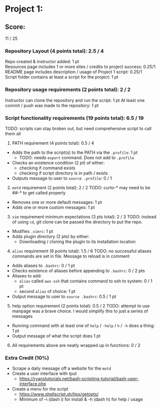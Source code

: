 # Project 1:

## Score:
11 / 25

### Repository Layout (4 points total): 2.5 / 4
Repo created & instructor added: 1 pt  
Resources page includes 1 or more sites / credits to project success: 0.25/1  
README page includes description / usage of Project 1 script: 0.25/1  
Script folder contains at least a script for the project: 1 pt  

### Repository usage requirements (2 points total): 2 / 2
Instructor can clone the repository and run the script: 1 pt
At least one commit / push was made to the repository: 1 pt

### Script functionality requirements (19 points total): 6.5 / 19
TODO: scripts can stay broken out, but need comprehensive script to call them all
1. PATH requirement (4 points total): 0.5 / 4
* Adds the path to the script(s) to the PATH via the `.profile`: 1 pt
    * TODO: needs `export` command.  Does not add to `.profile`
* Checks an existence condition (2 pt) of either:
    * checking if command exists
    * checking if script directory is in path / exists
* Outputs message to user to `source .profile`: 0 / 1

2. `motd` requirement (2 points total): 2 / 2
TODO: curto-* may need to be ##-* to get called properly
* Removes one or more default messages: 1 pt
* Adds one or more custom messages: 1 pt

3. `vim` requirement minimum expectations (3 pts total): 2 / 3
TODO: instead of using `cd`, git clone can be passed the directory to put the repo.
* Modifies `.vimrc`: 1 pt
* Adds plugin directory (2 pts) by either:
    * Downloading / cloning the plugin to its installation location

4. `alias` requirement (6 points total): 1.5 / 6
TODO: no successful aliases commands are set in file. Message to reload is in comment 
* Adds aliases to `.bashrc`: 0 / 1 pt
* Checks existence of aliases before appending to `.bashrc`: 0 / 2 pts
* Aliases to add: 
    * `alias` called `aws-ssh` that contains command to ssh to system: 0 / 1 pt
    * second `alias` of choice: 1 pt
* Output message to user to `source .bashrc`: 0.5 / 1 pt

5. help option requirement (2 points total): 0.5 / 2
TODO: attempt to use manpage was a brave choice.  I would simplify this to just a series of messages
* Running command with at least one of `help` / `-help` / `h` / `-h` does a thing: 1 pt
* Output message of what the script does 1 pt

6. All requirements above are neatly wrapped up in functions: 0 / 2

### Extra Credit (10%)
* Scrape a daily message off a website for the `motd`
* Create a user interface with tput
   * https://ryanstutorials.net/bash-scripting-tutorial/bash-user-interface.php
* Create a menu for the script
   * https://www.shellscript.sh/tips/getopts/ 
   * Minimum of –i (dash i) for install & -h (dash h) for help / usage